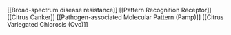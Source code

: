 [[Broad-spectrum disease resistance]]
[[Pattern Recognition Receptor]]
[[Citrus Canker]]
[[Pathogen-associated Molecular Pattern (Pamp)]]
[[Citrus Variegated Chlorosis (Cvc)]]

